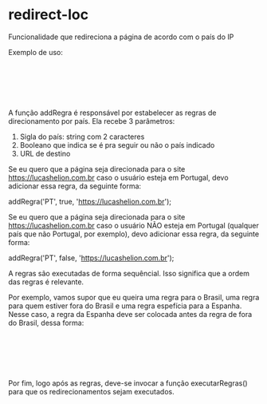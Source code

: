# redirect-loc
Funcionalidade que redireciona a página de acordo com o país do IP

Exemplo de uso:

<code>
<script src="https://lucashelion.com.br/dev/redirect-loc/assets/redirect-loc.js"></script>
<script>
	addRegra('BR', true, '#');
	addRegra('PT', true, 'pt.html');
	addRegra('BR', false, 'xx.html');
	executarRegras();
</script>
</code>
<br /><br />

A função addRegra é responsável por estabelecer as regras de direcionamento por país. 
Ela recebe 3 parâmetros:
 1) Sigla do país: string com 2 caracteres
 2) Booleano que indica se é pra seguir ou não o país indicado
 3) URL de destino

Se eu quero que a página seja direcionada para o site https://lucashelion.com.br caso o usuário esteja em Portugal, devo adicionar essa regra, da seguinte forma:

addRegra('PT', true, 'https://lucashelion.com.br');

Se eu quero que a página seja direcionada para o site https://lucashelion.com.br caso o usuário NÃO esteja em Portugal (qualquer país que não Portugal, por exemplo), devo adicionar essa regra, da seguinte forma:

addRegra('PT', false, 'https://lucashelion.com.br');

A regras são executadas de forma sequêncial. Isso significa que a ordem das regras é relevante.

Por exemplo, vamos supor que eu queira uma regra para o Brasil, uma regra para quem estiver fora do Brasil e uma regra espefícia para a Espanha. 
Nesse caso, a regra da Espanha deve ser colocada antes da regra de fora do Brasil, dessa forma:

<code>
<script src="https://lucashelion.com.br/dev/redirect-loc/assets/redirect-loc.js"></script>
<script>
	addRegra('BR', true, 'br.html');
	addRegra('ES', true, 'es.html');
	addRegra('BR', false, 'xx.html');
	executarRegras();
</script>
</code>
<br /><br />

Por fim, logo após as regras, deve-se invocar a função executarRegras() para que os redirecionamentos sejam executados.
